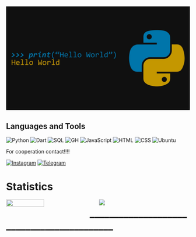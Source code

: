 ![Header](https://github.com/Eldiyar0220/Eldiyar0220/blob/master/assets/python.png)
## Languages and Tools



![Python](https://img.shields.io/badge/-Python-090909?style=for-the-badge&logo=python&logoColor=red)
![Dart](https://img.shields.io/badge/dart-%230175C2.svg?style=for-the-badge&logo=dart&logoColor=white)
![SQL](https://img.shields.io/badge/-PostgreSQL-090909?style=for-the-badge&logo=postgresql)
![GH](https://img.shields.io/badge/-GitHub-090909?style=for-the-badge&logo=github)
![JavaScript](https://img.shields.io/badge/-JavaScript-090909?style=for-the-badge&logo=Javascript)
![HTML](https://img.shields.io/badge/-HTML-090909?style=for-the-badge&logo=html5)
![CSS](https://img.shields.io/badge/-CSS-090909?style=for-the-badge&logo=css3&logoColor=darkred)
![Ubuntu](https://img.shields.io/badge/-ubuntu-090909?style=for-the-badge&logo=ubuntu&logoColor=ffff00)



For cooperation contact!!!!


[![Instagram](https://img.shields.io/badge/-Instagram-090909??style=plastic&logo=instagram)](https://www.instagram.com/bolotov_eldiyar0220/)
[![Telegram](https://img.shields.io/badge/-Telegram-090909??style=plastic&logo=telegram)](https://t.me/Eldiyar0220)




# Statistics




<img align="left" src="https://github-readme-stats.vercel.app/api/top-langs/?username=Eldiyar0220&layout=compact&theme=dracula" width="45.5%" height="14%"/>

<img align="right" src="https://github-readme-stats.vercel.app/api?username=Eldiyar0220&show_icons=true&theme=dracula" width="49.5%"/>

# __________________________________________





